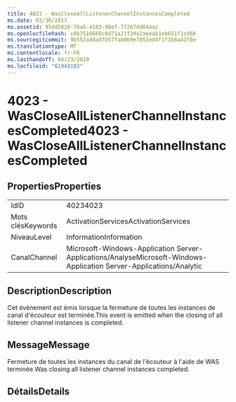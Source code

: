 ```yaml
---
title: 4023 - WasCloseAllListenerChannelInstancesCompleted
ms.date: 03/30/2017
ms.assetid: 95dd5810-78a5-4183-98ef-77267dd64aac
ms.openlocfilehash: c4b7516668c8d71a21f34a2aeeab1eb651f1cd66
ms.sourcegitcommit: 9b552addadfb57fab0b9e7852ed4f1f1b8a42f8e
ms.translationtype: MT
ms.contentlocale: fr-FR
ms.lasthandoff: 04/23/2019
ms.locfileid: "61943193"
---
```

# <a name="4023---wasclosealllistenerchannelinstancescompleted"></a><span data-ttu-id="57a5a-102">4023 - WasCloseAllListenerChannelInstancesCompleted</span><span class="sxs-lookup"><span data-stu-id="57a5a-102">4023 - WasCloseAllListenerChannelInstancesCompleted</span></span>
## <a name="properties"></a><span data-ttu-id="57a5a-103">Properties</span><span class="sxs-lookup"><span data-stu-id="57a5a-103">Properties</span></span>  
  
|||  
|-|-|  
|<span data-ttu-id="57a5a-104">Id</span><span class="sxs-lookup"><span data-stu-id="57a5a-104">ID</span></span>|<span data-ttu-id="57a5a-105">4023</span><span class="sxs-lookup"><span data-stu-id="57a5a-105">4023</span></span>|  
|<span data-ttu-id="57a5a-106">Mots clés</span><span class="sxs-lookup"><span data-stu-id="57a5a-106">Keywords</span></span>|<span data-ttu-id="57a5a-107">ActivationServices</span><span class="sxs-lookup"><span data-stu-id="57a5a-107">ActivationServices</span></span>|  
|<span data-ttu-id="57a5a-108">Niveau</span><span class="sxs-lookup"><span data-stu-id="57a5a-108">Level</span></span>|<span data-ttu-id="57a5a-109">Information</span><span class="sxs-lookup"><span data-stu-id="57a5a-109">Information</span></span>|  
|<span data-ttu-id="57a5a-110">Canal</span><span class="sxs-lookup"><span data-stu-id="57a5a-110">Channel</span></span>|<span data-ttu-id="57a5a-111">Microsoft-Windows-Application Server-Applications/Analyse</span><span class="sxs-lookup"><span data-stu-id="57a5a-111">Microsoft-Windows-Application Server-Applications/Analytic</span></span>|  
  
## <a name="description"></a><span data-ttu-id="57a5a-112">Description</span><span class="sxs-lookup"><span data-stu-id="57a5a-112">Description</span></span>  
 <span data-ttu-id="57a5a-113">Cet événement est émis lorsque la fermeture de toutes les instances de canal d'écouteur est terminée.</span><span class="sxs-lookup"><span data-stu-id="57a5a-113">This event is emitted when the closing of all listener channel instances is  completed.</span></span>  
  
## <a name="message"></a><span data-ttu-id="57a5a-114">Message</span><span class="sxs-lookup"><span data-stu-id="57a5a-114">Message</span></span>  
 <span data-ttu-id="57a5a-115">Fermeture de toutes les instances du canal de l'écouteur à l'aide de WAS terminée.</span><span class="sxs-lookup"><span data-stu-id="57a5a-115">Was closing all listener channel instances completed.</span></span>  
  
## <a name="details"></a><span data-ttu-id="57a5a-116">Détails</span><span class="sxs-lookup"><span data-stu-id="57a5a-116">Details</span></span>
